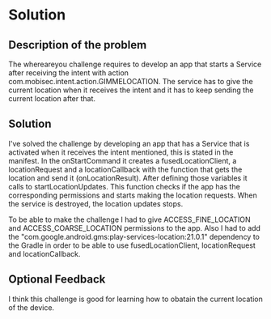 # Solution

## Description of the problem

The whereareyou challenge requires to develop an app that starts a Service after receiving the intent with action com.mobisec.intent.action.GIMMELOCATION. The service has to give the current location when it receives the intent and it has to keep sending the current location after that.

## Solution

I've solved the challenge by developing an app that has a Service that is activated when it receives the intent mentioned, this is stated in the manifest. In the onStartCommand it creates a fusedLocationClient, a locationRequest and a locationCallback with the function that gets the location and send it (onLocationResult). After defining those variables it calls to startLocationUpdates. This function checks if the app has the corresponding permissions and starts making the location requests. When the service is destroyed, the location updates stops.

To be able to make the challenge I had to give ACCESS_FINE_LOCATION and ACCESS_COARSE_LOCATION permissions to the app. Also I had to add the "com.google.android.gms:play-services-location:21.0.1" dependency to the Gradle in order to be able to use fusedLocationClient, locationRequest and locationCallback.

## Optional Feedback

I think this challenge is good for learning how to obatain the current location of the device.